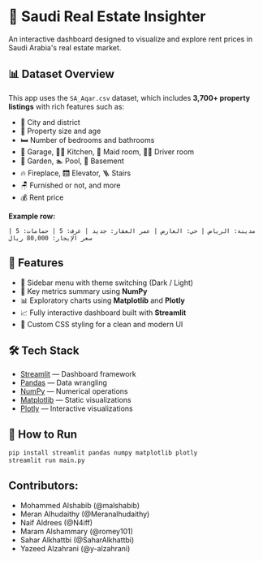 
# 🏡 Saudi Real Estate Insighter

An interactive dashboard designed to visualize and explore rent prices in Saudi Arabia's real estate market.

## 📊 Dataset Overview

This app uses the `SA_Aqar.csv` dataset, which includes **3,700+ property listings** with rich features such as:

- 📍 City and district  
- 📐 Property size and age  
- 🛏️ Number of bedrooms and bathrooms  
- 🚗 Garage, 🧑‍🍳 Kitchen, 🧹 Maid room, 🧑‍✈️ Driver room  
- 🌳 Garden, 🏊 Pool, 🧱 Basement  
- 🔥 Fireplace, 🛗 Elevator, 🪜 Stairs  
- 🪑 Furnished or not, and more  
- 💰 Rent price  

**Example row:**
```
مدينة: الرياض | حي: العارض | عمر العقار: جديد | غرف: 5 | حمامات: 5 | سعر الإيجار: 80,000 ريال
```

## 🧠 Features

- 📁 Sidebar menu with theme switching (Dark / Light)
- 📌 Key metrics summary using **NumPy**
- 📊 Exploratory charts using **Matplotlib** and **Plotly**
- 📈 Fully interactive dashboard built with **Streamlit**
- 💅 Custom CSS styling for a clean and modern UI

## 🛠️ Tech Stack

- [Streamlit](https://streamlit.io/) — Dashboard framework  
- [Pandas](https://pandas.pydata.org/) — Data wrangling  
- [NumPy](https://numpy.org/) — Numerical operations  
- [Matplotlib](https://matplotlib.org/) — Static visualizations  
- [Plotly](https://plotly.com/) — Interactive visualizations  

## 🚀 How to Run

```bash
pip install streamlit pandas numpy matplotlib plotly
streamlit run main.py
```

## Contributors:
- Mohammed Alshabib (@malshabib)
- Meran Alhudaithy (@Meranalhudaithy)
- Naif Aldrees (@N4iff)
- Maram Alshammary (@romey101)
- Sahar Alkhattbi (@SaharAlkhattbi)
- Yazeed Alzahrani (@y-alzahrani)